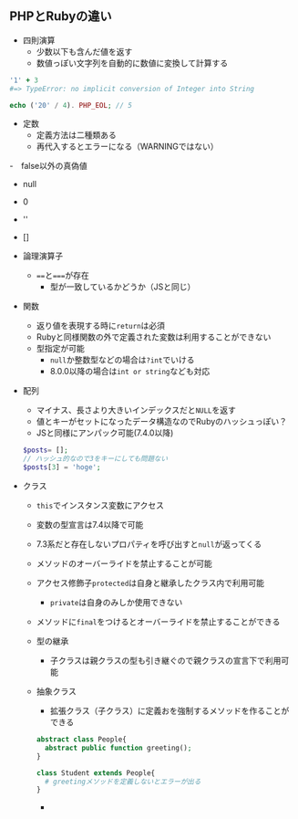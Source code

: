 ## PHPとRubyの違い
- 四則演算
  - 少数以下も含んだ値を返す
  - 数値っぽい文字列を自動的に数値に変換して計算する

```ruby
'1' + 3
#=> TypeError: no implicit conversion of Integer into String
```

```php
echo ('20' / 4). PHP_EOL; // 5
```

- 定数
  - 定義方法は二種類ある
  - 再代入するとエラーになる（WARNINGではない）

-　false以外の真偽値
  - null
  - 0
  - ''
  - []

- 論理演算子
  - `==`と`===`が存在
     - 型が一致しているかどうか（JSと同じ）

- 関数
  - 返り値を表現する時に`return`は必須
  - Rubyと同様関数の外で定義された変数は利用することができない
  - 型指定が可能
    - `null`か整数型などの場合は`?int`でいける
    - 8.0.0以降の場合は`int or string`なども対応

- 配列
  - マイナス、長さより大きいインデックスだと`NULL`を返す
  - 値とキーがセットになったデータ構造なのでRubyのハッシュっぽい？ 
  - JSと同様にアンパック可能(7.4.0以降)

  ```php
  $posts= [];
  // ハッシュ的なので3をキーにしても問題ない
  $posts[3] = 'hoge';
  ```
- クラス
  - `this`でインスタンス変数にアクセス
  - 変数の型宣言は7.4以降で可能
  - 7.3系だと存在しないプロパティを呼び出すと`null`が返ってくる
  - メソッドのオーバーライドを禁止することが可能
  - アクセス修飾子`protected`は自身と継承したクラス内で利用可能
    - `private`は自身のみしか使用できない
  - メソッドに`final`をつけるとオーバーライドを禁止することができる
  - 型の継承
    - 子クラスは親クラスの型も引き継ぐので親クラスの宣言下で利用可能　 
  - 抽象クラス
    - 拡張クラス（子クラス）に定義おを強制するメソッドを作ることができる
    ```php
    abstract class People{
      abstract public function greeting();
    }

    class Student extends People{
      # greetingメソッドを定義しないとエラーが出る
    }
    ```

    - 

